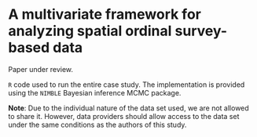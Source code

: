 # A multivariate framework for analyzing spatial ordinal survey-based data

Paper under review.

`R` code used to run the entire case study. The implementation is provided using the `NIMBLE` Bayesian inference MCMC package.

**Note**: Due to the individual nature of the data set used, we are not allowed to share it. However, data providers should allow access to the data set under the same conditions as the authors of this study.
